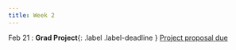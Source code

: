 ```yaml
---
title: Week 2
---
```


Feb 21
: **Grad Project**{: .label .label-deadline } [Project proposal due](gradproject#project-proposal-and-group-formation)   


